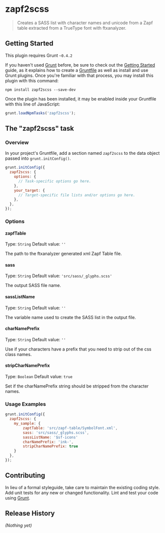 # zapf2scss

> Creates a SASS list with character names and unicode from a Zapf table extracted from a TrueType font with ftxanalyzer.

## Getting Started
This plugin requires Grunt `~0.4.2`

If you haven't used [Grunt](http://gruntjs.com/) before, be sure to check out the [Getting Started](http://gruntjs.com/getting-started) guide, as it explains how to create a [Gruntfile](http://gruntjs.com/sample-gruntfile) as well as install and use Grunt plugins. Once you're familiar with that process, you may install this plugin with this command:

```shell
npm install zapf2scss --save-dev
```

Once the plugin has been installed, it may be enabled inside your Gruntfile with this line of JavaScript:

```js
grunt.loadNpmTasks('zapf2scss');
```

## The "zapf2scss" task

### Overview
In your project's Gruntfile, add a section named `zapf2scss` to the data object passed into `grunt.initConfig()`.

```js
grunt.initConfig({
  zapf2scss: {
    options: {
      // Task-specific options go here.
    },
    your_target: {
      // Target-specific file lists and/or options go here.
    },
  },
});

```

### Options

#### zapfTable
Type: `String`
Default value: `''`

The path to the ftxanalyzer generated xml Zapf Table file.

#### sass
Type: `String`
Default value: `'src/sass/_glyphs.scss'`

The output SASS file name.

#### sassListName
Type: `String`
Default value: `''`

The variable name used to create the SASS list in the output file.

#### charNamePrefix
Type: `String`
Default value: `''`

Use if your characters have a prefix that you need to strip out of the css class names.

#### stripCharNamePrefix
Type: `Boolean`
Default value: `true`

Set if the charNamePrefix string should be stripped from the character names.

### Usage Examples

```js
grunt.initConfig({
  zapf2scss: {
    my_sample: {
        zaptTable: 'src/zapf-table/SymbolFont.xml',
        sass: 'src/sass/_glyphs.scss',
        sassListName: '$sf-icons'
        charNamePrefix: 'ink-',
        stripCharNamePrefix: true
    }
  },
});
```

## Contributing
In lieu of a formal styleguide, take care to maintain the existing coding style. Add unit tests for any new or changed functionality. Lint and test your code using [Grunt](http://gruntjs.com/).

## Release History
_(Nothing yet)_

